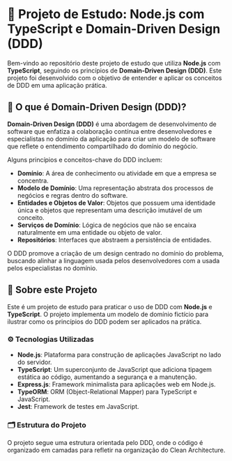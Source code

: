 
# 🌟 Projeto de Estudo: Node.js com TypeScript e Domain-Driven Design (DDD)

Bem-vindo ao repositório deste projeto de estudo que utiliza **Node.js** com **TypeScript**, seguindo os princípios de **Domain-Driven Design (DDD)**. Este projeto foi desenvolvido com o objetivo de entender e aplicar os conceitos de DDD em uma aplicação prática.

## 🧠 **O que é Domain-Driven Design (DDD)?**

**Domain-Driven Design (DDD)** é uma abordagem de desenvolvimento de software que enfatiza a colaboração contínua entre desenvolvedores e especialistas no domínio da aplicação para criar um modelo de software que reflete o entendimento compartilhado do domínio do negócio. 

Alguns princípios e conceitos-chave do DDD incluem:

- **Domínio**: A área de conhecimento ou atividade em que a empresa se concentra.
- **Modelo de Domínio**: Uma representação abstrata dos processos de negócios e regras dentro do software.
- **Entidades e Objetos de Valor**: Objetos que possuem uma identidade única e objetos que representam uma descrição imutável de um conceito.
- **Serviços de Domínio**: Lógica de negócios que não se encaixa naturalmente em uma entidade ou objeto de valor.
- **Repositórios**: Interfaces que abstraem a persistência de entidades.

O DDD promove a criação de um design centrado no domínio do problema, buscando alinhar a linguagem usada pelos desenvolvedores com a usada pelos especialistas no domínio.

## 🚀 **Sobre este Projeto**

Este é um projeto de estudo para praticar o uso de DDD com **Node.js** e **TypeScript**. O projeto implementa um modelo de domínio fictício para ilustrar como os princípios do DDD podem ser aplicados na prática. 

### ⚙️ **Tecnologias Utilizadas**

- **Node.js**: Plataforma para construção de aplicações JavaScript no lado do servidor.
- **TypeScript**: Um superconjunto de JavaScript que adiciona tipagem estática ao código, aumentando a segurança e a manutenção.
- **Express.js**: Framework minimalista para aplicações web em Node.js.
- **TypeORM**: ORM (Object-Relational Mapper) para TypeScript e JavaScript.
- **Jest**: Framework de testes em JavaScript.

### 🗂 **Estrutura do Projeto**

O projeto segue uma estrutura orientada pelo DDD, onde o código é organizado em camadas para refletir na organização do Clean Architecture.